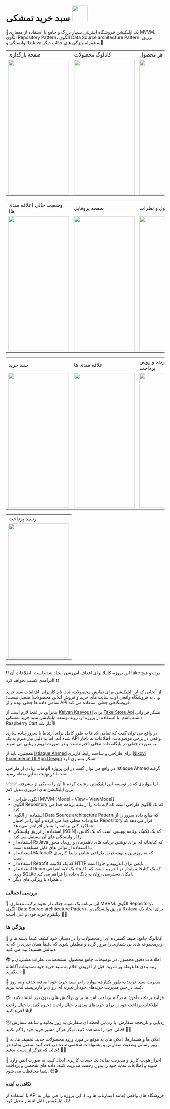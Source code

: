 # سبد خرید تمشکی <img src="https://github.com/AliImanifard/Raspberry_Cart/assets/139173054/716740a8-51d0-4428-b027-e0ef1f5cf14b" width="50" height="50">

🛒یک اپلیکیشن فروشگاه اینترنتی بسیار بزرگ و جامع با استفاده از معماری MVVM، الگوی Repository Pattern، الگوی Data Source architecture Pattern، تزریق وابستگی و RxJava به همراه ویژگی های جذاب دیگر🛒
<table>
  <tr>
    <td>صفحه بارگذاری</td>
    <td>کاتالوگ محصولات</td>
    <td>جزئیات هر محصول</td>
  </tr>
  <tr>
    <td><img src="https://github.com/AliImanifard/Raspberry_Cart/assets/139173054/88f18ea2-864f-4cbf-aade-9f864ebe6f5c" width=192 height=427></td>
    <td><img src="https://github.com/AliImanifard/Raspberry_Cart/assets/139173054/b54458c9-2b14-441b-bee7-62abeb23156c" width=192 height=427></td>
    <td><img src="https://github.com/AliImanifard/Raspberry_Cart/assets/139173054/d2f84679-09b7-4ec9-9951-65d7f70f42a1" width=192 height=427></td>
  </tr>
 </table>

 <table>
  <tr>
    <td>وضعیت خالی (علاقه مندی ها)</td>
    <td>صفحه پروفایل</td>
    <td>توضیحات محصول و نظرات</td>
  </tr>
  <tr>
    <td><img src="https://github.com/AliImanifard/Raspberry_Cart/assets/139173054/ca5ec4f6-20d6-464d-b05b-36f24b8886db" width=192 height=427></td>
    <td><img src="https://github.com/AliImanifard/Raspberry_Cart/assets/139173054/edd0dedd-8879-4810-820a-5ba80360c181" width=192 height=427></td>
    <td><img src="https://github.com/AliImanifard/Raspberry_Cart/assets/139173054/967c06c2-233e-4f45-9bf4-494885d7465a" width=192 height=427></td>
  </tr>
 </table>

 <table>
  <tr>
    <td>سبد خرید</td>
    <td>علاقه مندی ها</td>
    <td>انتخاب گیرنده و روش پرداخت</td>
  </tr>
  <tr>
    <td><img src="https://github.com/AliImanifard/Raspberry_Cart/assets/139173054/831e5ae4-2e54-4c46-88ef-91c451ebcd5f" width=192 height=427></td>
    <td><img src="https://github.com/AliImanifard/Raspberry_Cart/assets/139173054/a6ba60dd-6616-48d6-ac57-243de53cf2f3" width=192 height=427></td>
    <td><img src="https://github.com/AliImanifard/Raspberry_Cart/assets/139173054/3533bada-3531-40f7-99f7-7fcccffe769d" width=192 height=427></td>
  </tr>
 </table>

 <table>
  <tr>
    <td>رسید پرداخت</td>
  </tr>
  <tr>
    <td><img src="https://github.com/AliImanifard/Raspberry_Cart/assets/139173054/c710ccac-6dd7-419c-a3f4-85ab3e84fa1d" width=192 height=427></td>
  </tr>
 </table>







***

❗❗ این پروژه کاملا برای اهداف آموزشی ایجاد شده است، اطلاعات آن fake بوده و هیچ درآمدی کسب نخواهد کرد!! ❗❗

از آنجایی که این اپلیکیشن برای نمایش محصولات، ثبت نام کاربران، اقدامات سبد خرید و... به فروشگاه واقعی (وب سایت های خرید و فروش آنلاین محصولات) متصل نیست؛ تمامی داده ها جعلی بوده و از API فروشگاهی جعلی استفاده می کند.

بنابراین در اینجا لازم است از [Keivan Kaavousi](https://github.com/keikaavousi) برای [Fake Store Api](https://github.com/keikaavousi/fake-store-api) تشکر فراوانی داشته باشم. با استفاده از پروژه او، روند توسعه اپلیکیشن سبد خرید تمشکی Raspberry Cart آغاز شد!!

در واقع می توان گفت که تمامی کد ها به طور کامل برای ارتباط با سرور پیاده سازی شده اند، اما به دلیل نیاز مبرم به یک API واقعی در برخی موضوعات، اطلاعات به ناچار به صورت جعلی در پایگاه داده محلی ذخیره شده و در صورت لزوم بازیابی می شوند.

همچنین، باید از [Istiaque Ahmed](https://www.figma.com/@istiaqueomi) برای طراحی و ساخت رابط کاربری [Nikovi Ecommerce UI App Design](https://www.figma.com/community/file/1085575374404058043) تشکر بسیاری کرد!

در واقع می توان گفت در این پروژه الهامات زیادی از طراحی Istiaque Ahmed گرفته شد تا در نهایت به این نقطه رسید.

✅✅✅ اما مواردی که در توسعه این اپلیکیشن رعایت کردم تا آن را به یکی از پیشرفته ترین اپلیکیشن های امروزی تبدیل کنم:
+ الگوی طراحی MVVM (Model - View - ViewModel).
+ الگوی Repository که یک الگوی طراحی است که لایه داده را از بقیه برنامه جدا می کند.
+ استفاده از الگوی Data Source architecture Pattern که منابع داده سرور را از منابع داده محلی جدا می کرده و آنها را در اختیار Repository قرار می دهد که عملکرد کلی برنامه را بسیار افزایش می دهد.
+ استفاده از تزریق وابستگی (KOIN)، که یک تکنیک برنامه نویسی است که یک کلاس را از وابستگی های آن مستقل می کند.
+ استفاده از RxJava که کتابخانه ای برای نوشتن برنامه های ناهمزمان و رویداد محور با استفاده از توالی های قابل مشاهده است.
+ استفاده از Material3 که به روزترین و بهینه ترین طراحی عناصر رابط کاربری است.
+ استفاده از Retrofit که یک کلاینت HTTP ایمن برای اندروید و جاوا است.
+ استفاده از Room که یک کتابخانه پایدار در اندروید است که با ایجاد یک لایه انتزاعی روی SQLite امکان دسترسی روان به پایگاه داده را فراهم می کند.
+ همراه با ویژگی های دیگر ...


### بررسی اجمالی

🎉 این برنامه یک نمونه جذاب از نحوه ترکیب معماری MVVM، الگوی Repository، الگوی Data Source architecture Pattern ، تزریق وابستگی و RxJava برای ایجاد یک پلتفرم خرید قوی و غنی است. 🛒💪

### ویژگی ها

🌟 کاتالوگ جامع: طیف گسترده ای از محصولات را در دستان خود کشف کنید! دسته ها و زیرمجموعه های بی شماری را مرور کرده و مطمئن شوید که دقیقاً همان چیزی را که به دنبالش هستید؛ پیدا می کنید.

📚 اطلاعات دقیق محصول: در توضیحات جامع محصول، مشخصات، نظرات مشتریان و رتبه بندی ها غوطه ور شوید. قبل از افزودن اقلام به سبد خرید خود تصمیمات آگاهانه بگیرید. 💡📝

🛒 مدیریت سبد خرید: به طور یکپارچه موارد را در سبد خرید خود اضافه، حذف و به روز کنید. در حین مدیریت خریدهای خود از تجربه ای روان و کاربرپسند لذت ببرید.

💳 فرآیند پرداخت امن: به درگاه پرداخت امن ما برای تراکنش های بدون درز اعتماد کنید. اطلاعات پرداخت خود را برای خریدهای بعدی با خیال راحت ذخیره کنید. با خیال راحت خرید کنید! 🔒💰

📦 ردیابی و تاریخچه سفارش: با ردیابی لحظه ای سفارش به روز بمانید و سابقه سفارش قبلی خود را مشاهده کنید. دیگر هرگز مسیر خرید خود را گم نکنید! 📮✅

💌 اعلان ها و هشدارها: اعلان های به موقع در مورد ورود محصولات جدید، تخفیف ها، به روز رسانی وضعیت سفارش و پیشنهادات شخصی شده دریافت کنید. متصل بمانید در حالی که هرگز از دست ندهید! 📩🔔

🔐 احراز هویت کاربر و مدیریت نمایه: یک حساب کاربری ایجاد کنید، به صورت ایمن وارد شوید و اطلاعات نمایه خود را بدون زحمت مدیریت کنید. داده های شخصی و پرداخت شما محافظت می شود. 😊🔒

#### نگاهی به آینده
با استفاده از API فروشگاه های واقعی (مانند استارتاپ ها و...)، این پروژه را می توان به یک اپلیکیشن قابل انتشار تبدیل کرد!
